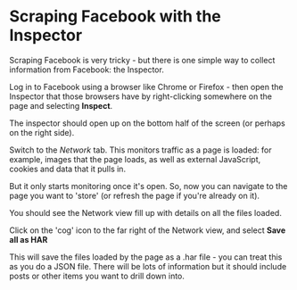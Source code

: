 # Scraping Facebook with the Inspector

Scraping Facebook is very tricky - but there is one simple way to collect information from Facebook: the Inspector.

Log in to Facebook using a browser like Chrome or Firefox - then open the Inspector that those browsers have by right-clicking somewhere on the page and selecting **Inspect**.

The inspector should open up on the bottom half of the screen (or perhaps on the right side).

Switch to the *Network* tab. This monitors traffic as a page is loaded: for example, images that the page loads, as well as external JavaScript, cookies and data that it pulls in.

But it only starts monitoring once it's open. So, now you can navigate to the page you want to 'store' (or refresh the page if you're already on it).

You should see the Network view fill up with details on all the files loaded.

Click on the 'cog' icon to the far right of the Network view, and select **Save all as HAR**

This will save the files loaded by the page as a .har file - you can treat this as you do a JSON file. There will be lots of information but it should include posts or other items you want to drill down into.
